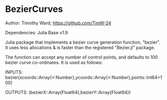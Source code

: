 # BezierCurves
Author: Timothy Ward, https://github.com/TimW-24

Dependencies: Julia Base v1.9

Julia package that implements a bezier curve generation function, "bezier". It uses less allocations & is faster than the registered "Bezier.jl" package.

The function can accept any number of control points, and defaults to 100 bezier curve co-ordinates. It is used as follows:

INPUTS: bezier(xcoords::Array{<:Number},ycoords::Array{<:Number},points::Int64=100)

OUTPUTS: (bezierX::Array{Float64},bezierY::Array{Float64})